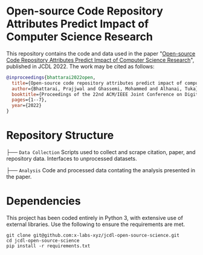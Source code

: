 # Open-source Code Repository Attributes Predict Impact of Computer Science Research
This repository contains the code and data used in the paper "[Open-source Code Repository Attributes Predict Impact of Computer Science Research](https://dl.acm.org/doi/10.1145/3529372.3530927)", published in JCDL 2022. The work may be cited as follows:

```bib
@inproceedings{bhattarai2022open,
  title={Open-source code repository attributes predict impact of computer science research},
  author={Bhattarai, Prajjwal and Ghassemi, Mohammed and Alhanai, Tuka},
  booktitle={Proceedings of the 22nd ACM/IEEE Joint Conference on Digital Libraries},
  pages={1--7},
  year={2022}
}
```

# Repository Structure
├── `Data Collection` Scripts used to collect and scrape citation, paper, and repository data. Interfaces to unprocessed datasets.

├── `Analysis` Code and processed data contating the analysis presented in the paper. 

# Dependencies
This project has been coded entirely in Python 3, with extensive use of external libraries. Use the following to ensure the requirements are met.
```
git clone git@github.com:x-labs-xyz/jcdl-open-source-science.git
cd jcdl-open-source-science
pip install -r requirements.txt
```
